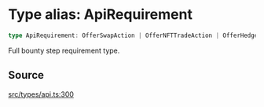 # Type alias: ApiRequirement

```ts
type ApiRequirement: OfferSwapAction | OfferNFTTradeAction | OfferHedgehogBetAction;
```

Full bounty step requirement type.

## Source

[src/types/api.ts:300](https://github.com/torque-labs/torque-ts-sdk/blob/60b058a1261e69e5eb8f4ad7130e050df24bb92d/src/types/api.ts#L300)
